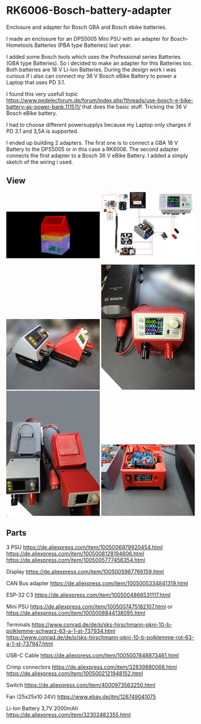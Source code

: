 # RK6006-Bosch-battery-adapter
Enclosure and adapter for Bosch GBA and Bosch ebike batteries.

I made an enclosure for an DPS5005 Mini PSU with an adapter for Bosch-Hometools Batteries (PBA type Batteries) last year.

I added some Bosch tools which uses the Professional series Batteries (GBA type Batteries). So i decided to make an adapter for this Batteries too. Both batteries are 18 V Li-Ion Batteries. During the design work i was curious if i also can connect my 36 V Bosch eBike Battery to power a Laptop that uses PD 3.1.

I found this very usefull topic https://www.pedelecforum.de/forum/index.php?threads/use-bosch-e-bike-battery-as-power-bank.111511/ that does the basic stuff. Tricking the 36 V Bosch eBike battery.

I had to choose different powersupplys because my Laptop only charges if PD 3.1 and 3,5A is supported.

I ended up building 2 adapters. The first one is to connect a GBA 18 V Battery to the DPS5005 or in this case a RK6006. 
The second adapter connects the first adapter to a Bosch 36 V eBike Battery. 
I added a simply sketch of the wiring i used. 



## View
<p align="center">
<img src="ISO.png" width="250"> 
<img src="Skizze.png" width="250"> 
</p>
<p align="center">
<img src="PSU-battery-adapter.jpg" width="250"> 
<img src="36V-ebike-adapter.jpg" width="250"> 
<img src="apart.jpg" width="250"> 
<img src="bottom-adapter.jpg" width="250"> 
</p>

## Parts
3 PSU
https://de.aliexpress.com/item/1005006979920454.html
https://de.aliexpress.com/item/1005008128194606.html
https://de.aliexpress.com/item/1005005777456354.html

Display
https://de.aliexpress.com/item/1005005967766159.html

CAN Bus adapter
https://de.aliexpress.com/item/1005005334841319.html

ESP-32 C3
https://de.aliexpress.com/item/1005004866531117.html

Mini PSU
https://de.aliexpress.com/item/1005007475182107.html
or
https://de.aliexpress.com/item/1005008844138095.html

Terminals
https://www.conrad.de/de/p/sks-hirschmann-pkni-10-b-polklemme-schwarz-63-a-1-st-737934.html
https://www.conrad.de/de/p/sks-hirschmann-pkni-10-b-polklemme-rot-63-a-1-st-737947.html

USB-C Cable
https://de.aliexpress.com/item/1005007848873461.html

Crimp connectors
https://de.aliexpress.com/item/32839880068.html
https://de.aliexpress.com/item/1005002121948152.html

Switch
https://de.aliexpress.com/item/4000973563250.html

Fan (25x25x10 24V)
https://www.ebay.de/itm/126749041075

Li-Ion Battery 3,7V 2000mAh
https://de.aliexpress.com/item/32302482355.html
